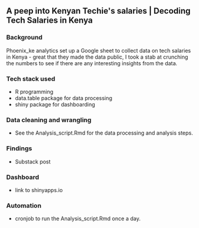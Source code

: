 ## A peep into Kenyan Techie's salaries  | Decoding Tech Salaries in Kenya
### Background 
Phoenix_ke analytics set up a Google sheet to collect data on tech salaries in Kenya - great that they made the data public, I took a stab at crunching the numbers to see if there are any interesting insights from the data.  

### Tech stack used
* R programming
* data.table package for data processing   
* shiny package for dashboarding   

### Data cleaning and wrangling 
- See the Analysis_script.Rmd for the data processing and analysis steps.  

### Findings 
- Substack post  

### Dashboard  
- link to shinyapps.io  
### Automation  
- cronjob to run the Analysis_script.Rmd once a day.  






